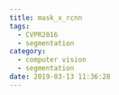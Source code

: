 ```yaml
---
title: mask_x_rcnn
tags:
  - CVPR2016
  - segmentation
category:
  - computer vision
  - segmentation
date: 2019-03-13 11:36:28
---
```

